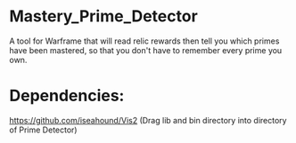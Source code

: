 # Mastery_Prime_Detector
A tool for Warframe that will read relic rewards then tell you which primes have been mastered, so that you don't have to remember every prime you own.

# Dependencies:
https://github.com/iseahound/Vis2 (Drag lib and bin directory into directory of Prime Detector)

